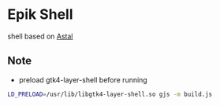 # Epik Shell

shell based on [Astal](https://github.com/Aylur/Astal/)

## Note

- preload gtk4-layer-shell before running

```bash
LD_PRELOAD=/usr/lib/libgtk4-layer-shell.so gjs -m build.js
```
